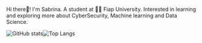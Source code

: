 Hi there👋!
I'm Sabrina. A student at 👨‍💻 Fiap University.
Interested in learning and exploring more about CyberSecurity, Machine learning and Data Science.
<!---
SabrinaRoses/SabrinaRoses is a ✨ special ✨ repository because its `README.md` (this file) appears on your GitHub profile.
You can click the Preview link to take a look at your changes.
--->
![GitHub stats](https://github-readme-stats.vercel.app/api?username=SabrinaRoses&show_icons=true&&bg_color=00000000&count_private=true)![Top Langs](https://github-readme-stats.vercel.app/api/top-langs/?username=SabrinaRoses&layout=compact&show_icons=true&bg_color=00000000)

